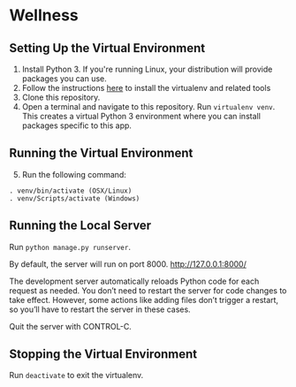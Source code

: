 # Wellness

## Setting Up the Virtual Environment
1. Install Python 3. If you're running Linux, your distribution will provide packages you can use.
2. Follow the instructions [here](http://flask.pocoo.org/docs/0.12/installation/#installation) to install the virtualenv and related tools
3. Clone this repository.
4. Open a terminal and navigate to this repository. Run ```virtualenv venv```. This creates a virtual Python 3 environment where you can install packages specific to this app.


## Running the Virtual Environment
5. Run the following command:
```
. venv/bin/activate (OSX/Linux)
. venv/Scripts/activate (Windows)
```

## Running the Local Server
Run ```python manage.py runserver```.

By default, the server will run on port 8000.
http://127.0.0.1:8000/

The development server automatically reloads Python code for each request as needed. You don’t need to restart the server for code changes to take effect. However, some actions like adding files don’t trigger a restart, so you’ll have to restart the server in these cases.

Quit the server with CONTROL-C.


## Stopping the Virtual Environment
Run ```deactivate``` to exit the virtualenv.
